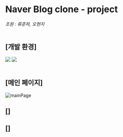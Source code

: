 # Naver Blog clone - project

*조원 : 류준하, 오현지*
<br><br>
<h2>[개발 환경]</h2>
<div>
	<img src="https://img.shields.io/badge/HTML5-E34F26?style=flat&logo=HTML5&logoColor=white">
	<img src="https://img.shields.io/badge/CSS3-1572B6?style=flat&logo=CSS3&logoColor=white">
  
</div>
<br>
<h2>[메인 페이지]</h2>

![mainPage](https://github.com/hongdii/Naver_Blog_clone-project/assets/93081185/a8ace756-34bf-4bc5-8231-a10ab3ffba27)



<h2>[]</h2>

<h2>[]</h2>
